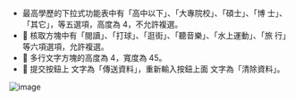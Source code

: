 
<ul>
  <li>最高學歷的下拉式功能表中有「高中以下」、「大專院校」、「碩士」、「博
士」、「其它」，等五選項，高度為 4，不允許複選。</li>
  <li> 核取方塊中有「閱讀」、「打球」、「逛街」、「聽音樂」、「水上運動」、「旅
行」等六項選項，允許複選。</li>
  <li> 多行文字方塊的高度為 4，寬度為 45。</li>
  <li> 提交按鈕上 文字為「傳送資料」，重新輸入按鈕上面 文字為「清除資料」。</li>
</ul>




![image](https://github.com/user-attachments/assets/767215d6-13b6-49c1-b3cc-1cdaca567f0a)
